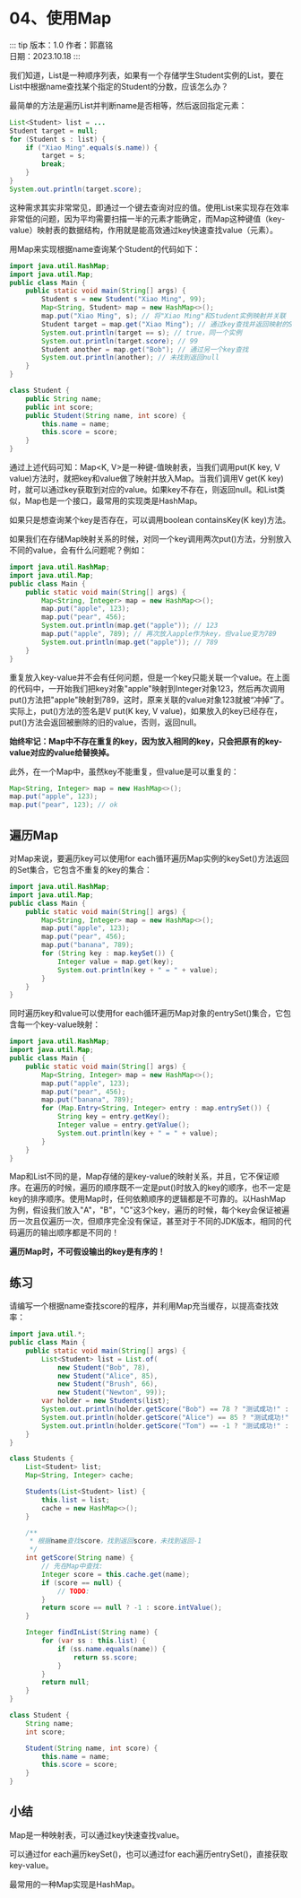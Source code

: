 # 04、使用Map

::: tip 版本：1.0
作者：郭嘉铭
</br>
日期：2023.10.18
:::

我们知道，List是一种顺序列表，如果有一个存储学生Student实例的List，要在List中根据name查找某个指定的Student的分数，应该怎么办？

最简单的方法是遍历List并判断name是否相等，然后返回指定元素：

```java
List<Student> list = ...
Student target = null;
for (Student s : list) {
    if ("Xiao Ming".equals(s.name)) {
        target = s;
        break;
    }
}
System.out.println(target.score);
```

这种需求其实非常常见，即通过一个键去查询对应的值。使用List来实现存在效率非常低的问题，因为平均需要扫描一半的元素才能确定，而Map这种键值（key-value）映射表的数据结构，作用就是能高效通过key快速查找value（元素）。

用Map来实现根据name查询某个Student的代码如下：

```java
import java.util.HashMap;
import java.util.Map;
public class Main {
    public static void main(String[] args) {
        Student s = new Student("Xiao Ming", 99);
        Map<String, Student> map = new HashMap<>();
        map.put("Xiao Ming", s); // 将"Xiao Ming"和Student实例映射并关联
        Student target = map.get("Xiao Ming"); // 通过key查找并返回映射的Student实例
        System.out.println(target == s); // true，同一个实例
        System.out.println(target.score); // 99
        Student another = map.get("Bob"); // 通过另一个key查找
        System.out.println(another); // 未找到返回null
    }
}

class Student {
    public String name;
    public int score;
    public Student(String name, int score) {
        this.name = name;
        this.score = score;
    }
}
```

通过上述代码可知：Map<K, V>是一种键-值映射表，当我们调用put(K key, V value)方法时，就把key和value做了映射并放入Map。当我们调用V get(K key)时，就可以通过key获取到对应的value。如果key不存在，则返回null。和List类似，Map也是一个接口，最常用的实现类是HashMap。

如果只是想查询某个key是否存在，可以调用boolean containsKey(K key)方法。

如果我们在存储Map映射关系的时候，对同一个key调用两次put()方法，分别放入不同的value，会有什么问题呢？例如：

```java
import java.util.HashMap;
import java.util.Map;
public class Main {
    public static void main(String[] args) {
        Map<String, Integer> map = new HashMap<>();
        map.put("apple", 123);
        map.put("pear", 456);
        System.out.println(map.get("apple")); // 123
        map.put("apple", 789); // 再次放入apple作为key，但value变为789
        System.out.println(map.get("apple")); // 789
    }
}
```

重复放入key-value并不会有任何问题，但是一个key只能关联一个value。在上面的代码中，一开始我们把key对象"apple"映射到Integer对象123，然后再次调用put()方法把"apple"映射到789，这时，原来关联的value对象123就被“冲掉”了。实际上，put()方法的签名是V put(K key, V value)，如果放入的key已经存在，put()方法会返回被删除的旧的value，否则，返回null。

 **始终牢记：Map中不存在重复的key，因为放入相同的key，只会把原有的key-value对应的value给替换掉。**

此外，在一个Map中，虽然key不能重复，但value是可以重复的：

```java
Map<String, Integer> map = new HashMap<>();
map.put("apple", 123);
map.put("pear", 123); // ok
```

## 遍历Map

对Map来说，要遍历key可以使用for each循环遍历Map实例的keySet()方法返回的Set集合，它包含不重复的key的集合：

```java
import java.util.HashMap;
import java.util.Map;
public class Main {
    public static void main(String[] args) {
        Map<String, Integer> map = new HashMap<>();
        map.put("apple", 123);
        map.put("pear", 456);
        map.put("banana", 789);
        for (String key : map.keySet()) {
            Integer value = map.get(key);
            System.out.println(key + " = " + value);
        }
    }
}
```

同时遍历key和value可以使用for each循环遍历Map对象的entrySet()集合，它包含每一个key-value映射：

```java
import java.util.HashMap;
import java.util.Map;
public class Main {
    public static void main(String[] args) {
        Map<String, Integer> map = new HashMap<>();
        map.put("apple", 123);
        map.put("pear", 456);
        map.put("banana", 789);
        for (Map.Entry<String, Integer> entry : map.entrySet()) {
            String key = entry.getKey();
            Integer value = entry.getValue();
            System.out.println(key + " = " + value);
        }
    }
}
```

Map和List不同的是，Map存储的是key-value的映射关系，并且，它不保证顺序。在遍历的时候，遍历的顺序既不一定是put()时放入的key的顺序，也不一定是key的排序顺序。使用Map时，任何依赖顺序的逻辑都是不可靠的。以HashMap为例，假设我们放入"A"，"B"，"C"这3个key，遍历的时候，每个key会保证被遍历一次且仅遍历一次，但顺序完全没有保证，甚至对于不同的JDK版本，相同的代码遍历的输出顺序都是不同的！

 **遍历Map时，不可假设输出的key是有序的！**

## 练习

请编写一个根据name查找score的程序，并利用Map充当缓存，以提高查找效率：

```java
import java.util.*;
public class Main {
    public static void main(String[] args) {
        List<Student> list = List.of(
            new Student("Bob", 78),
            new Student("Alice", 85),
            new Student("Brush", 66),
            new Student("Newton", 99));
        var holder = new Students(list);
        System.out.println(holder.getScore("Bob") == 78 ? "测试成功!" : "测试失败!");
        System.out.println(holder.getScore("Alice") == 85 ? "测试成功!" : "测试失败!");
        System.out.println(holder.getScore("Tom") == -1 ? "测试成功!" : "测试失败!");
    }
}

class Students {
    List<Student> list;
    Map<String, Integer> cache;

    Students(List<Student> list) {
        this.list = list;
        cache = new HashMap<>();
    }

    /**
     * 根据name查找score，找到返回score，未找到返回-1
     */
    int getScore(String name) {
        // 先在Map中查找:
        Integer score = this.cache.get(name);
        if (score == null) {
            // TODO:
        }
        return score == null ? -1 : score.intValue();
    }

    Integer findInList(String name) {
        for (var ss : this.list) {
            if (ss.name.equals(name)) {
                return ss.score;
            }
        }
        return null;
    }
}

class Student {
    String name;
    int score;

    Student(String name, int score) {
        this.name = name;
        this.score = score;
    }
}
```

## 小结
Map是一种映射表，可以通过key快速查找value。

可以通过for each遍历keySet()，也可以通过for each遍历entrySet()，直接获取key-value。

最常用的一种Map实现是HashMap。